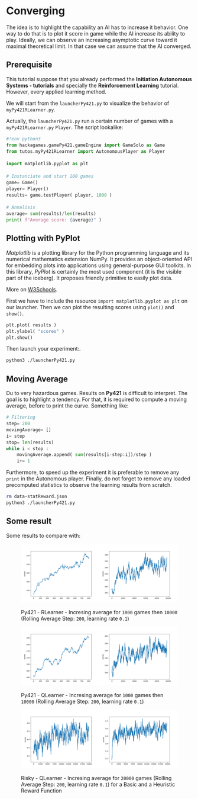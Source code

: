 # Converging

The idea is to highlight the capability an AI has to increase it behavior.
One way to do that is to plot it score in game while the AI increase its ability to play.
Ideally, we can observe an increasing asymptotic curve toward it maximal theoretical limit.
In that case we can assume that the AI converged.


## Prerequisite

This tutorial suppose that you already performed the **Initiation Autonomous Systems - tutorials** and specially the **Reinforcement Learning** tutorial. 
However, every applied  learning method.

We will start from the `launcherPy421.py` to visualize the behavior of `myPy421RLearner.py`.

Actually, the `launcherPy421.py` run a certain number of games with a `myPy421RLearner.py` `Player`.
The script lookalike: 

```python
#!env python3
from hackagames.gamePy421.gameEngine import GameSolo as Game
from tutos.myPy421RLearner import AutonomousPlayer as Player

import matplotlib.pyplot as plt

# Instanciate and start 100 games
game= Game()
player= Player()
results= game.testPlayer( player, 1000 )

# Annalisis
average= sum(results)/len(results)
print( f"Average score: {average}" )
```

## Plotting with PyPlot

_Matplotlib_ is a plotting library for the Python programming language and its numerical mathematics extension NumPy. It provides an object-oriented API for embedding plots into applications using general-purpose GUI toolkits.
In this library, _PyPlot_ is certainly the most used component (it is the visible part of the iceberg).
It proposes friendly primitive to easily plot data.

More on [W3Schools](https://www.w3schools.com/python/matplotlib_pyplot.asp).

First we have to include the resource `import matplotlib.pyplot as plt` on our launcher.
Then we can plot the resulting scores using `plot()` and `show()`.

```python
plt.plot( results )
plt.ylabel( "scores" )
plt.show()
```

Then launch your experiment:.

```sh
python3 ./launcherPy421.py
```

## Moving Average

Du to very hazardous games. Results on **Py421** is difficult to interpret.
The goal is to highlight a tendency.
For that, it is required to compute a moving average, before to print the curve.
Something like:

```python
# Filtering
step= 200
movingAverage= []
i= step
stop= len(results)
while i < stop :
    movingAverage.append( sum(results[i-step:i])/step )
    i+= 1
```

Furthermore, to speed up the experiment it is preferable to remove any `print` in the Autonomous player.
Finally, do not forget to remove any loaded precomputed statistics to observe the learning results from scratch.

```sh
rm data-statReward.json
python3 ./launcherPy421.py
```

## Some result 

Some results to compare with:

<figure>

![Fig](figs/converging-rlearner.svg)
<caption>

Py421 - RLearner - Incresing average for `1000` games then `10000` (Rolling Average Step: `200`, learning rate `0.1`)</caption>
</figure>

<figure>

![Fig](figs/converging-qlearner.svg)
<caption>

Py421 - QLearner - Incresing average for `1000` games then `10000` (Rolling Average Step: `200`, learning rate `0.1`)</caption>
</figure>


<figure>

![Fig](figs/converging-risky.svg)
<caption>

Risky - QLearner - Incresing average for `20000` games (Rolling Average Step: `200`, learning rate `0.1`) for a Basic and a Heuristic Reward Function</caption>
</figure>